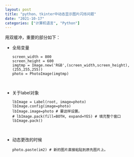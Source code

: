 ```yaml
---
layout: post
title: "python、tkinter中动态显示图片闪烁问题"
date: "2021-10-17"
categories: ["计算机语言", "Python"]
---
```


用双缓冲，重要的部分如下：

- 全局变量
    
    ```
    screen_width = 800
    screen_height = 600
    imgtmp = Image.new('RGB',(screen_width,screen_height),(255,255,255))
    photo = PhotoImage(imgtmp)
    ```
    
     
- 关于label对象
    
    ```
    lbImage = Label(root, image=photo)
    lbImage.config(image=photo)
    lbImage.image=photo # 要这样设置。
    # lbImage.pack(fill=BOTH, expand=YES) # 填充整个窗口
    lbImage.pack()
    ```
    
     
- 动态更改的时候
    
    ```
    photo.paste(im2) # 新的图片直接粘贴到原先图片上。
    ```
